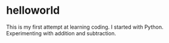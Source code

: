 # helloworld
This is my first attempt at learning coding. I started with Python. Experimenting with addition and subtraction.
